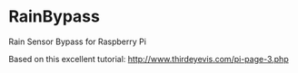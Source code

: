 # RainBypass

Rain Sensor Bypass for Raspberry Pi

Based on this excellent tutorial: http://www.thirdeyevis.com/pi-page-3.php
